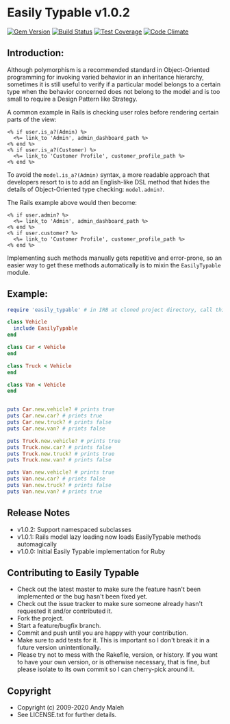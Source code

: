 # Easily Typable v1.0.2
[![Gem Version](https://badge.fury.io/rb/easily_typable.svg)](http://badge.fury.io/rb/easily_typable)
[![Build Status](https://api.travis-ci.org/AndyObtiva/easily_typable.svg?branch=master)](https://travis-ci.org/AndyObtiva/easily_typable)
[![Test Coverage](https://api.codeclimate.com/v1/badges/61a688078896badc104f/test_coverage)](https://codeclimate.com/github/AndyObtiva/easily_typable/test_coverage)
[![Code Climate](https://codeclimate.com/github/AndyObtiva/easily_typable.svg)](https://codeclimate.com/github/AndyObtiva/easily_typable)

## Introduction:

Although polymorphism is a recommended standard in Object-Oriented programming
for invoking varied behavior in an inheritance hierarchy, sometimes it is still
useful to verify if a particular model belongs to a certain type when the
behavior concerned does not belong to the model and is too small to require a
Design Pattern like Strategy.

A common example in Rails is checking user roles before rendering certain
parts of the view:

```erb
<% if user.is_a?(Admin) %>
  <%= link_to 'Admin', admin_dashboard_path %>
<% end %>
<% if user.is_a?(Customer) %>
  <%= link_to 'Customer Profile', customer_profile_path %>
<% end %>
```

To avoid the `model.is_a?(Admin)` syntax, a more readable approach
that developers resort to is to add an English-like DSL method that hides the
details of Object-Oriented type checking: `model.admin?`.

The Rails example above would then become:

```erb
<% if user.admin? %>
  <%= link_to 'Admin', admin_dashboard_path %>
<% end %>
<% if user.customer? %>
  <%= link_to 'Customer Profile', customer_profile_path %>
<% end %>
```

Implementing such methods manually gets repetitive and error-prone, so an easier
way to get these methods automatically is to mixin the ```EasilyTypable```
module.

## Example:

```ruby
require 'easily_typable' # in IRB at cloned project directory, call this instead: require './lib/easily_typable' 

class Vehicle
  include EasilyTypable
end

class Car < Vehicle
end

class Truck < Vehicle
end

class Van < Vehicle
end


puts Car.new.vehicle? # prints true
puts Car.new.car? # prints true
puts Car.new.truck? # prints false
puts Car.new.van? # prints false

puts Truck.new.vehicle? # prints true
puts Truck.new.car? # prints false
puts Truck.new.truck? # prints true
puts Truck.new.van? # prints false

puts Van.new.vehicle? # prints true
puts Van.new.car? # prints false
puts Van.new.truck? # prints false
puts Van.new.van? # prints true
```

## Release Notes

 * v1.0.2: Support namespaced subclasses
 * v1.0.1: Rails model lazy loading now loads EasilyTypable methods automagically
 * v1.0.0: Initial Easily Typable implementation for Ruby
 
## Contributing to Easily Typable

 * Check out the latest master to make sure the feature hasn't been implemented or the bug hasn't been fixed yet.
 * Check out the issue tracker to make sure someone already hasn't requested it and/or contributed it.
 * Fork the project.
 * Start a feature/bugfix branch.
 * Commit and push until you are happy with your contribution.
 * Make sure to add tests for it. This is important so I don't break it in a future version unintentionally.
 * Please try not to mess with the Rakefile, version, or history. If you want to have your own version, or is otherwise necessary, that is fine, but please isolate to its own commit so I can cherry-pick around it.

## Copyright

 * Copyright (c) 2009-2020 Andy Maleh
 * See LICENSE.txt for further details.
